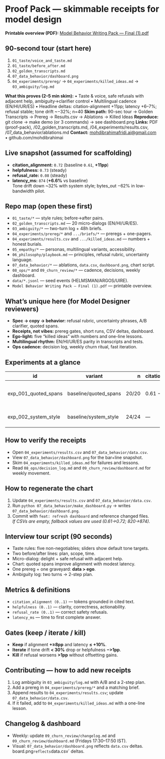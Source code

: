 # Proof Pack — skimmable receipts for model design

**Printable overview (PDF):** [Model Behavior Writing Pack — Final (1).pdf](./Model%20Behavior%20Writing%20Pack%20%E2%80%94%20Final%20(1).pdf)

## 90-second tour (start here)
1) `01_taste/voice_and_taste.md`  
2) `01_taste/before_after.md`  
3) `02_golden_transcripts.md`  
4) `07_data_behavior/dashboard.png`  
5) `04_experiments/prereg/` → `04_experiments/killed_ideas.md` → `03_ambiguity/log.md`

**What this proves (2–5 min skim):**
• Taste & voice, safe refusals with adjacent help, ambiguity→clarifier control
• Multilingual cadence (EN/HI/UR/ES)
• Headline deltas: citation-alignment +11pp; latency +6–7%; refusal stable; tone drift ~−32%; n=40
**Skim path:** 90-sec tour → Golden Transcripts → Prereg → Results.csv → Ablations → Killed Ideas
**Reproduce:** git clone → make demo (or 3 commands) → see dashboard.png
**Links:** PDF (proof-pack), /02_golden_transcripts.md, /04_experiments/results.csv, /07_data_behavior/ablations.md
**Contact:** mohdibrahimafridi.ai@gmail.com • github.com/mohdibrahimai


## Live snapshot (assumed for scaffolding)
- **citation_alignment:** `0.72` (baseline `0.61`, **+11pp**)  
- **helpfulness:** `0.73` (steady)  
- **refusal_rate:** `0.08` (steady)  
- **latency_ms:** `874` (**+6.6%** vs baseline)  
Tone drift down ~32% with system style; bytes_out −62% in low-bandwidth pilot.

## Repo map (open these first)
- `01_taste/*` — style rules; before→after pairs.  
- `02_golden_transcripts.md` — 20 micro-dialogs (EN/HI/UR/ES).  
- `03_ambiguity/*` — two-turn log + 48h briefs.  
- `04_experiments/prereg/*` and `.../briefs/*` — preregs + one-pagers.  
- `04_experiments/results.csv` and `.../killed_ideas.md` — numbers + honest burials.  
- `05_empathy/*` — personas, multilingual variants, accessibility.  
- `06_philosophy/playbook.md` — principles, refusal rubric, uncertainty language.  
- `07_data_behavior/*` — ablations, `data.csv`, `dashboard.png`, chart script.  
- `08_ops/*` and `09_churn_review/*` — cadence, decisions, weekly dashboard.  
- `data/*.jsonl` — seed events (HELMSMAN/ARGOS/UIRE).  
- `Model Behavior Writing Pack — Final (1).pdf` — printable overview.

## What’s unique here (for Model Designer reviewers)
- **Spec → copy → behavior:** refusal rubric, uncertainty phrases, A/B clarifier, quoted spans.  
- **Receipts, not vibes:** prereg gates, short runs, CSV deltas, dashboard.  
- **Ego-light:** five “killed ideas” with numbers and one-line lessons.  
- **Multilingual rhythm:** EN/HI/UR/ES parity in transcripts and tests.  
- **Ops cadence:** decision log, weekly churn ritual, fast iteration.

## Experiments at a glance
id | variant | n | citation_alignment | helpfulness | refusal_rate | latency_ms | note
---|---|---:|---|---|---|---:|---
exp_001_quoted_spans | baseline/quoted_spans | 20/20 | 0.61 → 0.72 | 0.72 → 0.73 | 0.08 → 0.08 | 820 → 874 | +11pp align; +6.6% lat
exp_002_system_style | baseline/system_style | 24/24 | — | 0.73 → 0.73 | 0.07 → 0.07 | 780 → 792 | tone drift −32%

## How to verify the receipts
- Open `04_experiments/results.csv` and `07_data_behavior/data.csv`.  
- View `07_data_behavior/dashboard.png` for the bar+line snapshot.  
- Skim `04_experiments/killed_ideas.md` for failures and lessons.  
- Read `08_ops/decision_log.md` and `09_churn_review/dashboard.md` for weekly movement.

## How to regenerate the chart
1) Update `04_experiments/results.csv` and `07_data_behavior/data.csv`.  
2) Run `python 07_data_behavior/make_dashboard.py` → writes `07_data_behavior/dashboard.png`.  
3) Commit with `feat: refresh dashboard` and reference changed files.  
*If CSVs are empty, fallback values are used (0.61→0.72; 820→874).*

## Interview tour script (90 seconds)
- Taste rules: five non-negotiables; sliders show default tone targets.  
- Two before/after lines: plan, scope, time.  
- Micro-dialog: delight + safe refusal with adjacent help.  
- Chart: quoted spans improve alignment with modest latency.  
- One prereg + one graveyard: **data > ego**.  
- Ambiguity log: two turns → 2-step plan.

## Metrics & definitions
- `citation_alignment (0..1)` — tokens grounded in cited text.  
- `helpfulness (0..1)` — clarity, correctness, actionability.  
- `refusal_rate (0..1)` — correct safety refusals.  
- `latency_ms` — time to first complete answer.

## Gates (keep / iterate / kill)
- **Keep** if alignment **+≥8pp** and latency **≤ +10%**.  
- **Iterate** if tone drift **< 30%** drop or helpfulness **−>1pp**.  
- **Kill** if refusal worsens **>1pp** without offsetting gains.

## Contributing — how to add new receipts
1) Log ambiguity in `03_ambiguity/log.md` with A/B and a 2-step plan.  
2) Add a prereg in `04_experiments/prereg/*` and a matching brief.  
3) Append results to `04_experiments/results.csv`; update `07_data_behavior/data.csv`.  
4) If it failed, add to `04_experiments/killed_ideas.md` with a one-line lesson.

## Changelog & dashboard
- Weekly: update `09_churn_review/changelog.md` and `09_churn_review/dashboard.md` (Fridays 17:30–17:50 IST).  
- Visual: `07_data_behavior/dashboard.png` reflects `data.csv` deltas.
board.png` reflects `data.csv` deltas.
